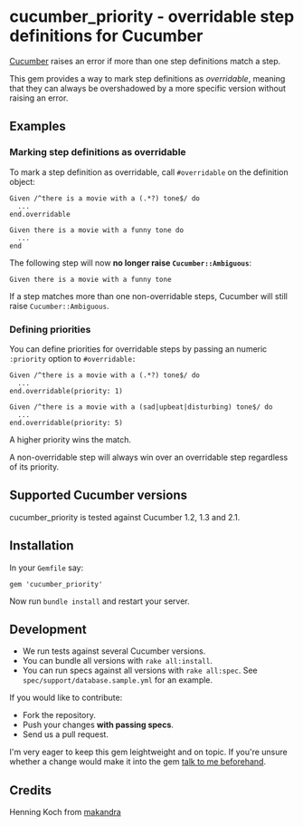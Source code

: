 cucumber_priority - overridable step definitions for Cucumber
=============================================================

[Cucumber](https://github.com/cucumber/cucumber-ruby) raises an error if more than one step definitions match a step.

This gem provides a way to mark step definitions as *overridable*, meaning that they can always be overshadowed by a more specific version without raising an error.


Examples
--------

### Marking step definitions as overridable

To mark a step definition as overridable, call `#overridable` on the definition object:

    Given /^there is a movie with a (.*?) tone$/ do
      ...
    end.overridable

    Given there is a movie with a funny tone do
      ...
    end

The following step will now **no longer raise `Cucumber::Ambiguous`**:

    Given there is a movie with a funny tone

If a step matches more than one non-overridable steps, Cucumber will still raise `Cucumber::Ambiguous`.


### Defining priorities

You can define priorities for overridable steps by passing an numeric `:priority` option to `#overridable:`

    Given /^there is a movie with a (.*?) tone$/ do
      ...
    end.overridable(priority: 1)

    Given /^there is a movie with a (sad|upbeat|disturbing) tone$/ do
      ...
    end.overridable(priority: 5)

A higher priority wins the match.

A non-overridable step will always win over an overridable step regardless of its priority.


Supported Cucumber versions
----------------------------

cucumber_priority is tested against Cucumber 1.2, 1.3 and 2.1.


Installation
------------

In your `Gemfile` say:

    gem 'cucumber_priority'

Now run `bundle install` and restart your server.


Development
-----------

- We run tests against several Cucumber versions.
- You can bundle all versions with `rake all:install`.
- You can run specs against all versions with `rake all:spec`.
See `spec/support/database.sample.yml` for an example.

If you would like to contribute:

- Fork the repository.
- Push your changes **with passing specs**.
- Send us a pull request.

I'm very eager to keep this gem leightweight and on topic. If you're unsure whether a change would make it into the gem  [talk to me beforehand](mailto:henning.koch@makandra.de).


Credits
-------

Henning Koch from [makandra](http://www.makandra.com/)

